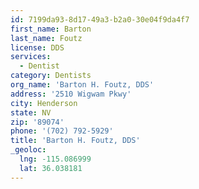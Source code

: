 ```yaml
---
id: 7199da93-8d17-49a3-b2a0-30e04f9da4f7
first_name: Barton
last_name: Foutz
license: DDS
services:
  - Dentist
category: Dentists
org_name: 'Barton H. Foutz, DDS'
address: '2510 Wigwam Pkwy'
city: Henderson
state: NV
zip: '89074'
phone: '(702) 792-5929'
title: 'Barton H. Foutz, DDS'
_geoloc:
  lng: -115.086999
  lat: 36.038181
---
```

